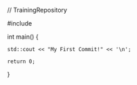 // TrainingRepository

#include <iostream>

int main() {

    std::cout << "My First Commit!" << '\n';

    return 0;
}